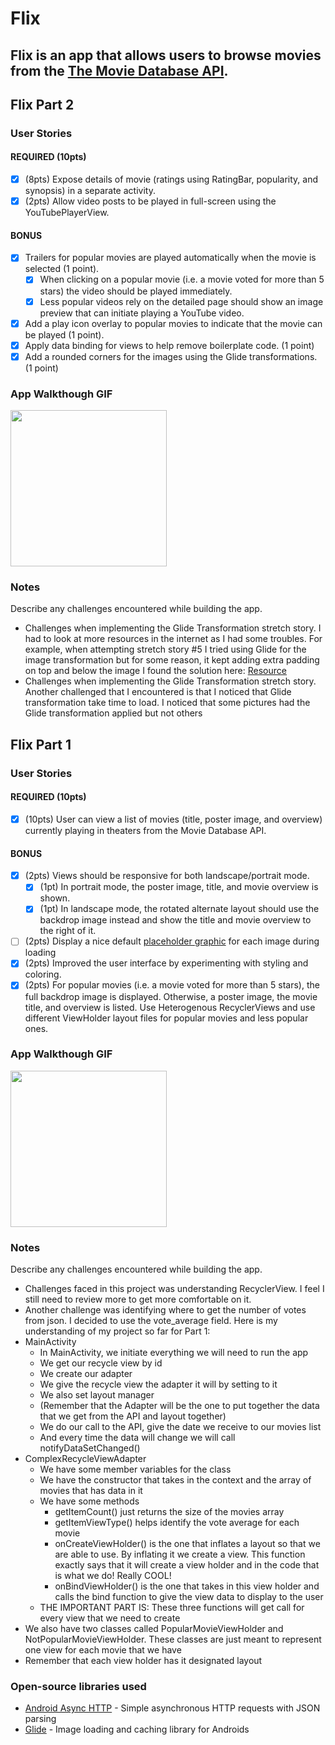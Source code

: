 # Flix
Flix is an app that allows users to browse movies from the [The Movie Database API](http://docs.themoviedb.apiary.io/#).
---

## Flix Part 2

### User Stories

#### REQUIRED (10pts)

- [x] (8pts) Expose details of movie (ratings using RatingBar, popularity, and synopsis) in a separate activity.
- [x] (2pts) Allow video posts to be played in full-screen using the YouTubePlayerView.

#### BONUS

- [x] Trailers for popular movies are played automatically when the movie is selected (1 point).
  - [x] When clicking on a popular movie (i.e. a movie voted for more than 5 stars) the video should be played immediately.
  - [x] Less popular videos rely on the detailed page should show an image preview that can initiate playing a YouTube video.
- [x] Add a play icon overlay to popular movies to indicate that the movie can be played (1 point).
- [x] Apply data binding for views to help remove boilerplate code. (1 point)
- [x] Add a rounded corners for the images using the Glide transformations. (1 point)

### App Walkthough GIF
<img src="walkthrough_v2.gif" width=250><br>

### Notes
Describe any challenges encountered while building the app.
- Challenges when implementing the Glide Transformation stretch story. I had to look at more resources in the internet as I had some troubles. For example, when attempting stretch story #5 
I tried using Glide for the image transformation but for some reason, it kept adding extra padding on top and below the image
I found the solution here: [Resource](https://stackoverflow.com/questions/15142780/how-do-i-remove-extra-space-above-and-below-imagevie) 
- Challenges when implementing the Glide Transformation stretch story. Another challenged that I encountered is that I noticed that 
Glide transformation take time to load. I noticed that some pictures had the Glide transformation applied but not others

## Flix Part 1

### User Stories
#### REQUIRED (10pts)
- [x] (10pts) User can view a list of movies (title, poster image, and overview) currently playing in theaters from the Movie Database API.

#### BONUS
- [x] (2pts) Views should be responsive for both landscape/portrait mode.
   - [x] (1pt) In portrait mode, the poster image, title, and movie overview is shown.
   - [x] (1pt) In landscape mode, the rotated alternate layout should use the backdrop image instead and show the title and movie overview to the right of it.

- [ ] (2pts) Display a nice default [placeholder graphic](https://guides.codepath.org/android/Displaying-Images-with-the-Glide-Library#advanced-usage) for each image during loading
- [x] (2pts) Improved the user interface by experimenting with styling and coloring.
- [x] (2pts) For popular movies (i.e. a movie voted for more than 5 stars), the full backdrop image is displayed. Otherwise, a poster image, the movie title, and overview is listed. Use Heterogenous RecyclerViews and use different ViewHolder layout files for popular movies and less popular ones.

### App Walkthough GIF
<img src="walkthrough_v1.gif" width=250><br>

### Notes
Describe any challenges encountered while building the app.
- Challenges faced in this project was understanding RecyclerView. I feel I still need to review more to get more comfortable on it.
- Another challenge was identifying where to get the number of votes from json. I decided to use the vote_average field.
Here is my understanding of my project so far for Part 1:
- MainActivity
    - In MainActivity, we initiate everything we will need to run the app
    - We get our recycle view by id
    - We create our adapter
    - We give the recycle view the adapter it will by setting to it
    - We also set layout manager
    - (Remember that the Adapter will be the one to put together the data that we get from the API and layout together)
    - We do our call to the API, give the date we receive to our movies list
    - And every time the data will change we will call notifyDataSetChanged()
- ComplexRecycleViewAdapter
    - We have some member variables for the class
    - We have the constructor that takes in the context and the array of movies that has data in it
    - We have some methods
        - getItemCount() just returns the size of the movies array
        - getItemViewType() helps identify the vote average for each movie
        - onCreateViewHolder() is the one that inflates a layout so that we are able to use. By inflating it we create a view. This function exactly says that it will create a view holder and in the code that is what we do! Really COOL!
        - onBindViewHolder() is the one that takes in this view holder and calls the bind function to give the view data to display to the user
    - THE IMPORTANT PART IS: These three functions will get call for every view that we need to create
- We also have two classes called PopularMovieViewHolder and NotPopularMovieViewHolder. These classes are just meant to represent one view for each movie that we have
- Remember that each view holder has it designated layout

### Open-source libraries used

- [Android Async HTTP](https://github.com/codepath/CPAsyncHttpClient) - Simple asynchronous HTTP requests with JSON parsing
- [Glide](https://github.com/bumptech/glide) - Image loading and caching library for Androids